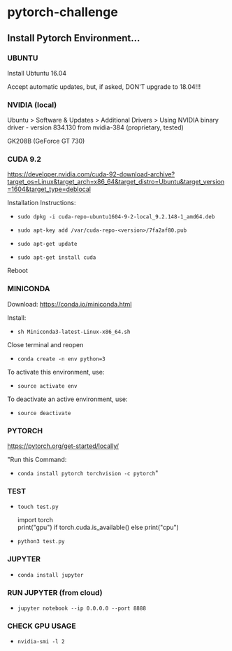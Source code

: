 # pytorch-challenge

## Install Pytorch Environment...

### UBUNTU
Install Ubtuntu 16.04

Accept automatic updates, but, if asked, DON'T upgrade to 18.04!!!

### NVIDIA (local)
Ubuntu > Software & Updates > Additional Drivers > Using NVIDIA binary driver - version 834.130 from nvidia-384 (proprietary, tested) 

GK208B (GeForce GT 730)

### CUDA 9.2
https://developer.nvidia.com/cuda-92-download-archive?target_os=Linux&target_arch=x86_64&target_distro=Ubuntu&target_version=1604&target_type=deblocal

Installation Instructions:
  
* `sudo dpkg -i cuda-repo-ubuntu1604-9-2-local_9.2.148-1_amd64.deb`
    
* `sudo apt-key add /var/cuda-repo-<version>/7fa2af80.pub`
    
* `sudo apt-get update`
    
* `sudo apt-get install cuda`
    
Reboot

### MINICONDA
Download: https://conda.io/miniconda.html	

Install:

* `sh Miniconda3-latest-Linux-x86_64.sh`

Close terminal and reopen

* `conda create -n env python=3`

To activate this environment, use:

* `source activate env`

To deactivate an active environment, use:

* `source deactivate`

### PYTORCH
https://pytorch.org/get-started/locally/

"Run this Command: 
* `conda install pytorch torchvision -c pytorch`"

### TEST
* `touch test.py`

    import torch  
    print("gpu") if torch.cuda.is_available() else print("cpu")

* `python3 test.py`

### JUPYTER
* `conda install jupyter`

### RUN JUPYTER (from cloud)
* `jupyter notebook --ip 0.0.0.0 --port 8888`

### CHECK GPU USAGE
* `nvidia-smi -l 2`
